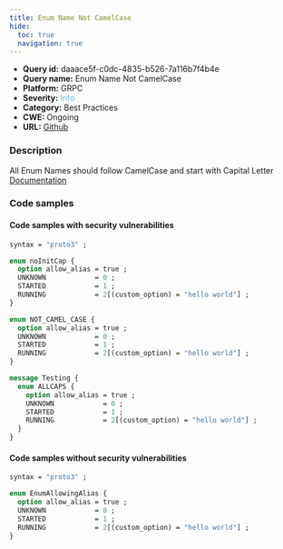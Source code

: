 ```yaml
---
title: Enum Name Not CamelCase
hide:
  toc: true
  navigation: true
---
```


<style>
  .highlight .hll {
    background-color: #ff171742;
  }
  .md-content {
    max-width: 1100px;
    margin: 0 auto;
  }
</style>

-   **Query id:** daaace5f-c0dc-4835-b526-7a116b7f4b4e
-   **Query name:** Enum Name Not CamelCase
-   **Platform:** GRPC
-   **Severity:** <span style="color:#5bc0de">Info</span>
-   **Category:** Best Practices
-   **CWE:** Ongoing
-   **URL:** [Github](https://github.com/Checkmarx/kics/tree/master/assets/queries/grpc/enum_name_not_camel_case)

### Description
All Enum Names should follow CamelCase and start with Capital Letter<br>
[Documentation](https://developers.google.com/protocol-buffers/docs/reference/proto3-spec#enum_definition)

### Code samples
#### Code samples with security vulnerabilities
```proto title="Positive test num. 1 - proto file" hl_lines="18 10 3"
syntax = "proto3" ;

enum noInitCap {
  option allow_alias = true ;
  UNKNOWN            = 0 ;
  STARTED            = 1 ;
  RUNNING            = 2[(custom_option) = "hello world"] ;
}

enum NOT_CAMEL_CASE {
  option allow_alias = true ;
  UNKNOWN            = 0 ;
  STARTED            = 1 ;
  RUNNING            = 2[(custom_option) = "hello world"] ;
}

message Testing {
  enum ALLCAPS {
    option allow_alias = true ;
    UNKNOWN            = 0 ;
    STARTED            = 1 ;
    RUNNING            = 2[(custom_option) = "hello world"] ;
  }
}

```


#### Code samples without security vulnerabilities
```proto title="Negative test num. 1 - proto file"
syntax = "proto3" ;

enum EnumAllowingAlias {
  option allow_alias = true ;
  UNKNOWN            = 0 ;
  STARTED            = 1 ;
  RUNNING            = 2[(custom_option) = "hello world"] ;
}

```
